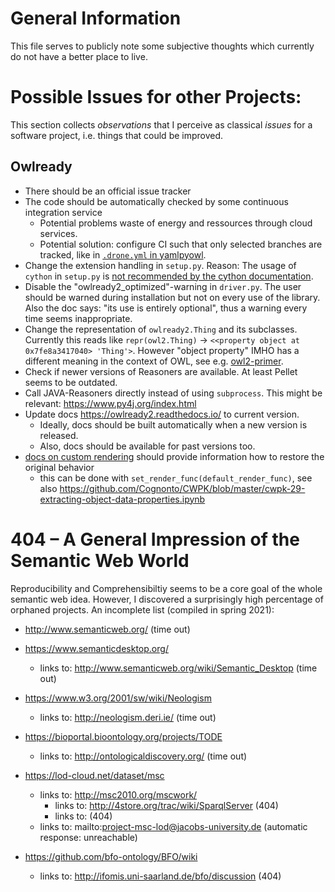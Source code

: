 # General Information

This file serves to publicly note some subjective thoughts which currently do not have a better place to live.


# Possible Issues for other Projects:

This section collects *observations* that I perceive as classical *issues* for a software project, i.e. things that could be improved.

## Owlready

- There should be an official issue tracker
- The code should be automatically checked by some continuous integration service
    - Potential problems waste of energy and ressources through cloud services.
    - Potential solution: configure CI such that only selected branches are tracked, like in [`.drone.yml` in yamlpyowl](https://github.com/cknoll/yamlpyowl/blob/main/.drone.yml).
- Change the extension handling in `setup.py`. Reason: The usage of `cython` in `setup.py` is [not recommended by the cython documentation](https://docs.cython.org/en/latest/src/userguide/source_files_and_compilation.html#distributing-cython-modules).
- Disable the "owlready2_optimized"-warning in `driver.py`. The user should be warned during installation but not on every use of the library. Also the doc says: "its use is entirely optional", thus a warning every time seems inappropriate.
- Change the representation of `owlready2.Thing` and its subclasses. Currently this reads like `repr(owl2.Thing)` → `<<property object at 0x7fe8a3417040> 'Thing'>`. However "object property" IMHO has a different meaning in the context of OWL, see e.g. [owl2-primer](https://www.w3.org/TR/owl2-primer/).
- Check if newer versions of Reasoners are available. At least Pellet seems to be outdated.
- Call JAVA-Reasoners directly instead of using `subprocess`. This might be relevant: <https://www.py4j.org/index.html>
- Update docs <https://owlready2.readthedocs.io/> to current version.
    - Ideally, docs should be built automatically when a new version is released.
    - Also, docs should be available for past versions too.
- [docs on custom rendering](https://owlready2.readthedocs.io/en/latest/annotations.html#custom-rendering-of-entities) should provide information how to restore the original behavior
    - this can be done with `set_render_func(default_render_func)`, see also <https://github.com/Cognonto/CWPK/blob/master/cwpk-29-extracting-object-data-properties.ipynb>



# 404 – A General Impression of the Semantic Web World

Reproducibility and Comprehensibiltiy seems to be a core goal of the whole semantic web idea. However, I discovered a surprisingly high percentage of orphaned projects. An incomplete list (compiled in spring 2021):

- http://www.semanticweb.org/ (time out)
- https://www.semanticdesktop.org/
    - links to: http://www.semanticweb.org/wiki/Semantic_Desktop (time out)
- https://www.w3.org/2001/sw/wiki/Neologism
    - links to: http://neologism.deri.ie/ (time out)
- https://bioportal.bioontology.org/projects/TODE
    - links to: http://ontologicaldiscovery.org/ (time out)

- https://lod-cloud.net/dataset/msc
    - links to: http://msc2010.org/mscwork/
        - links to: http://4store.org/trac/wiki/SparqlServer (404)
        - links to: <several other pages> (404)
    - links to: mailto:project-msc-lod@jacobs-university.de (automatic response: unreachable)
- https://github.com/bfo-ontology/BFO/wiki
    - links to: http://ifomis.uni-saarland.de/bfo/discussion (404)
